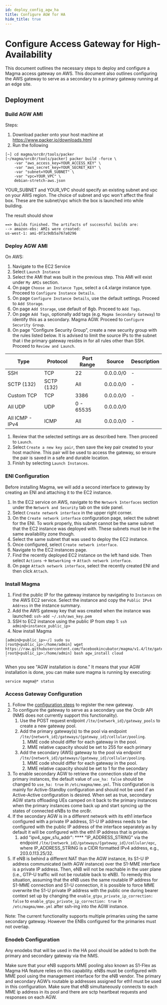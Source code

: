 ```yaml
---
id: deploy_config_agw_ha
title: Configure AGW for HA
hide_title: true
---
```


# Configure Access Gateway for High-Availability

This document outlines the necessary steps to deploy and configure a
Magma access gateway on AWS. This document also outlines configuring the AWS
gateway to serve as a secondary to a primary gateway running at an edge site.

## Deployment

### Build AGW AMI

Steps:

1. Download packer onto your host machine at https://www.packer.io/downloads.html
2. Run the following

```
[~] cd magma/orc8r/tools/packer
[~/magma/orc8r/tools/packer] packer build -force \
    -var "aws_access_key=YOUR_ACCESS_KEY" \
    -var "aws_secret_key=YOUR_SECRET_KEY" \
    -var "subnet=YOUR_SUBNET" \
    -var "vpc=YOUR_VPC" \
    debian-stretch-aws.json
```

YOUR_SUBNET and YOUR_VPC should specify an existing subnet and vpc on your AWS
region. The choice of subnet and vpc won't affect the final box. These are the
subnet/vpc which the box is launched into while building.

The result should show

```
==> Builds finished. The artifacts of successful builds are:
--> amazon-ebs: AMIs were created:
us-west-1: ami-0f1c9db5a767a0296
```

### Deploy AGW AMI

On AWS:

1. Navigate to the EC2 Service
2. Select `Launch Instance`
3. Select the AMI that was built in the previous step. This AMI will exist
under `My AMIs` section.
4. On page `Choose an Instance Type`, select a c4.xlarge instance type. Proceed
to `Configure Instance Details`.
5. On page `Configure Instance Details`, use the default settings. Proceed to
`Add Storage`.
6. On page `Add Storage`, use default of 8gb. Proceed to `Add Tags`.
7. On page `Add Tags`, optionally add tags (e.g. `Magma Secondary Gateway`)
to identify this as a secondary.
Magma AGW. Proceed to `Configure Security Group`.
8. On page “Configure Security Group”, create a new security group with the
rules listed below. It is advised to limit the source IPs to the subnet that i
the primary gateway resides in for all rules other than SSH. Proceed to
`Review and Launch`.

|Type	|Protocol	|Port Range	|Source	|Description	|
|---	|---	|---	|---	|---	|
|SSH	|TCP	|22	|0.0.0.0/0	|-	|
|SCTP (132)	|SCTP (132)	|All	|0.0.0.0/0	|-	|
|Custom TCP	|TCP	|3386	|0.0.0.0/0	|-	|
|All UDP	|UDP	|0 - 65535	|0.0.0.0/0	|	|
|All ICMP - IPv4	|ICMP	|All	|0.0.0.0/0	|-	|

1. Review that the selected settings are as described here. Then proceed to
`Launch`.
2. Select `Create a new key pair`, then save the key pair created to your host
machine. This pair will be used to access the gateway, so ensure the pair is
saved in a safe and durable location.
3. Finish by selecting `Launch Instances`.

### ENI Configuration

Before installing Magma, we will add a second interface to gateway by creating
an ENI and attaching it to the EC2 instance.

1. In the EC2 service on AWS, navigate to the `Network Interfaces` section
under the `Network and Security` tab on the side panel.
2. Select `Create network interface` in the upper right corner.
3. On the `Create network interface` configuration page, select the subnet for
the ENI. To work properly, this subnet cannot be the same subnet that the
EC2 instance was deployed with. These subnets must be in the same availability
zone though.
4. Select the same subnet that was used to deploy the EC2 instance.
5. Once configured, select `Create network interface`.
6. Navigate to the EC2 instances page.
7. Find the recently deployed EC2 instance on the left hand side. Then select
`Actions` → `Networking` → `Attach network interface`.
8. On page `Attach network interface`, select the recently created ENI and then
click `Attach`.

### Install Magma

1. Find the public IP for the gateway instance by navigating to `Instances` on
the AWS EC2 service. Select the instance and copy the `Public IPv4 Address` in
the instance summary.
2. Add the AWS gateway key that was created when the instance was launched:
`ssh-add ~/.ssh/aws_key.pem`
3. SSH to EC2 instance using the public IP from step 1:
`ssh admin@<instance_public_ip>`
4. Now install Magma

```
[admin@<public_ip>~/] sudo su
[root@<public_ip>:/home/admin] wget https://raw.githubusercontent.com/facebookincubator/magma/v1.4/lte/gateway/deploy/agw_install.sh
[root@<public_ip>:/home/admin] bash agw_install cloud
`
```

When  you see "AGW installation is done." It means that your AGW installation
is done, you can make sure magma is running by executing:

```
service magma@* status
```

### Access Gateway Configuration

1. Follow the [configuration steps](https://docs.magmacore.org/docs/lte/deploy_config_agw) to register the new gateway.
2. To configure the gateway to serve as a secondary use the Orc8r API (NMS does
not currently support this functionality).
    1. Use the POST request endpoint `/lte/{network_id}/gateway_pools` to
    create a new gateway pool.
    2. Add the primary gateway(s) to the pool via endpoint
    `/lte/{network_id}/gateways/{gateway_id}/cellular/pooling`.
        1. MME code should differ for each gateway in the pool.
        2. MME relative capacity should be set to 255 for each primary
    3. Add the secondary (AWS) gateway to the pool via endpoint
    `/lte/{network_id}/gateways/{gateway_id}/cellular/pooling`.
        1. MME code should differ for each gateway in the pool.
        2. MME relative capacity should be set to 1 for the secondary
3. To enable secondary AGW to retrieve the connection state of the primary
instances, the default value of `use_ha: false` should be changed to
`use_ha: true` in `/etc/magma/mme.yml`. This configuration is mainly for
Active-Standby configuration and should not be used if an Active-Active
configuration is desired. When set as true, secondary AGW starts offloading UEs
camped on it back to the primary instances when the primary instances come back
up and start syncing up the states of connected eNBs to the orc8r.
4. If the secondary AGW is in a different network with its eth1 interface
configured with a private IP address, S1-U IP address needs to be configured
with the public IP address of the interface separately as by default it will be
configured with the eth1 IP address that is private.
    1. add "ipv4_sgw_s1u_addr": **** "IP_ADDRESS_STRING" via the endpoint
    `/lte/{network_id}/gateways/{gateway_id}/cellular/epc`, where
    IP_ADDRESS_STRING is a CIDR formatted IPv4 address, e.g., 203.0.113.25/32.
5. If eNB is behind a different NAT than the AGW instance, its S1-U IP address
communicated (with AGW instance) over the S1-MME interface is a private IP
address. Then, eNB will not be reachable in the user plane (i.e., GTP-U traffic
will not be routable back to eNB). To remedy this situation, assuming that the
eNB uses the same routable IP address for S1-MME connection and S1-U
 connection, it is possible to force MME overwrite the S1-U private IP address
 with the public one during bearer context set up by changing the
 `enable_gtpu_private_ip_correction: false` to
 `enable_gtpu_private_ip_correction: true` in `/etc/magma/mme.yml` after
 ssh-ing into the AGW instance.

Note: The current functionality supports multiple primaries using the same
secondary gateway. However the ENBs configured for the primaries must not
overlap.

### Enodeb Configuration

Any enodebs that will be used in the HA pool should be added to both the
primary and secondary gateway via the NMS.

Make sure that your eNB supports MME pooling also known as S1-Flex as Magma HA
feature relies on this capability. eNBs must be configured with MME pool using
the management interface for the eNB vendor. The primary and secondary AGW’s
routable ip addresses assigned for eth1 must be used in this configuration.
Make sure that eNB simultaneously connects to each MME ip address in its pool
and there are sctp heartbeat requests and responses on each AGW.

